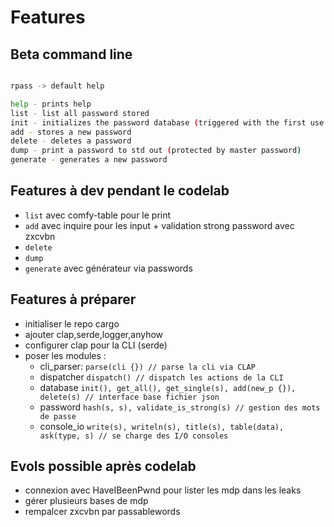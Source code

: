 # Features

## Beta command line

```bash

rpass -> default help

help - prints help
list - list all password stored
init - initializes the password database (triggered with the first use of the command, if no database)
add - stores a new password
delete - deletes a password
dump - print a password to std out (protected by master password)
generate - generates a new password
```

## Features à dev pendant le codelab
- `list` avec comfy-table pour le print
- `add` avec inquire pour les input + validation strong password avec zxcvbn
- `delete`
- `dump`
- `generate` avec générateur via passwords

## Features à préparer
- initialiser le repo cargo
- ajouter clap,serde,logger,anyhow
- configurer clap pour la CLI (serde)
- poser les modules :
    - cli_parser: `parse(cli {}) // parse la cli via CLAP`
    - dispatcher `dispatch() // dispatch les actions de la CLI`
    - database `init(), get_all(), get_single(s), add(new_p {}), delete(s) // interface base fichier json`
    - password `hash(s, s), validate_is_strong(s) // gestion des mots de passe`
    - console_io `write(s), writeln(s), title(s), table(data), ask(type, s) // se charge des I/O consoles`

## Evols possible après codelab
- connexion avec HaveIBeenPwnd pour lister les mdp dans les leaks
- gérer plusieurs bases de mdp
- rempalcer zxcvbn par passablewords
